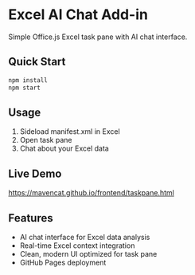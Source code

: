 # Excel AI Chat Add-in

Simple Office.js Excel task pane with AI chat interface.

## Quick Start
```bash
npm install
npm start
```

## Usage
1. Sideload manifest.xml in Excel
2. Open task pane 
3. Chat about your Excel data

## Live Demo
https://mavencat.github.io/frontend/taskpane.html

## Features
- AI chat interface for Excel data analysis
- Real-time Excel context integration  
- Clean, modern UI optimized for task pane
- GitHub Pages deployment